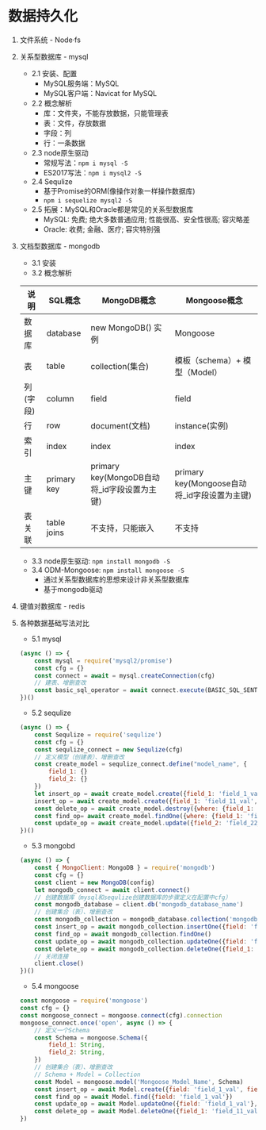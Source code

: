 # 数据持久化
1. 文件系统 - Node·fs
2. 关系型数据库 - mysql
    - 2.1 安装、配置
        - MySQL服务端：MySQL
        - MySQL客户端：Navicat for MySQL
    - 2.2 概念解析
        - 库：文件夹，不能存放数据，只能管理表
        - 表：文件，存放数据
        - 字段：列
        - 行：一条数据
    - 2.3 node原生驱动
        - 常规写法：`npm i mysql -S`
        - ES2017写法：`npm i mysql2 -S`
    - 2.4 Sequlize
        - 基于Promise的ORM(像操作对象一样操作数据库)
        - `npm i sequelize mysql2 -S`
    - 2.5 拓展：MySQL和Oracle都是常见的关系型数据库
        - MySQL: 免费; 绝大多数普通应用; 性能很高、安全性很高; 容灾略差
        - Oracle: 收费; 金融、医疗; 容灾特别强
3. 文档型数据库 - mongodb
    - 3.1 安装
    - 3.2 概念解析

    |说明|SQL概念|MongoDB概念|Mongoose概念
    |-|-|-|-|
    |数据库|database|new MongoDB() 实例|Mongoose
    |表|table|collection(集合)|模板（schema）+ 模型（Model）
    |列(字段)|column|field|field
    |行|row|document(文档)|instance(实例)
    |索引|index|index|index
    |主键|primary key|primary key(MongoDB自动将_id字段设置为主键)|primary key(Mongoose自动将_id字段设置为主键)
    |表关联|table joins|不支持，只能嵌入|不支持

    - 3.3 node原生驱动: `npm install mongodb -S`
    - 3.4 ODM-Mongoose: `npm install mongoose -S`
        - 通过关系型数据库的思想来设计非关系型数据库
        - 基于mongodb驱动
4. 键值对数据库 - redis
5. 各种数据基础写法对比
    - 5.1 mysql
    ```javascript
    (async () => {
        const mysql = require('mysql2/promise')
        const cfg = {}
        const connect = await = mysql.createConnection(cfg)
        // 建表、增删查改
        const basic_sql_operator = await connect.execute(BASIC_SQL_SENTENCE)
    })()
    ``` 
    - 5.2 sequlize
    ```javascript
    (async () => {
        const Sequlize = require('sequlize')
        const cfg = {}
        const sequlize_connect = new Sequlize(cfg)
        // 定义模型（创建表）、增删查改
        const create_model = sequlize_connect.define("model_name", {
            field_1: {}
            field_2: {}
        })
        let insert_op = await create_model.create({field_1: 'field_1_val',field_2: 'field_2_val'})
        insert_op = await create_model.create({field_1: 'field_11_val',field_2: 'field_2_val'})
        const delete_op = await create_model.destroy({where: {field_1: 'field_1_val'}}) 
        const find_op= await create_model.findOne({where: {field_1: 'field_11_val'}})
        const update_op = await create_model.update({field_2: 'field_22_val'}, {{where: {field_1: 'field_11_val'}})
    })()
    ``` 
    - 5.3 mongobd
    ```javascript
    (async () => {
        const { MongoClient: MongoDB } = require('mongodb')
        const cfg = {}
        const client = new MongoDB(config)
        let mongodb_connect = await client.connect()
        // 创建数据库（mysql和sequlize创建数据库的步骤定义在配置中cfg）
        const mongodb_database = client.db('mongodb_database_name')
        // 创建集合（表）、增删查改
        const mongodb_collection = mongodb_database.collection('mongodb_collection_name')
        const insert_op = await mongodb_collection.insertOne({field: 'field_1_val', field_2: 'field_2_val'})
        const find_op = await mongodb_collection.findOne()
        const update_op = await mongodb_collection.updateOne({field: 'field_1_val'}, {$set: {field: 'field_11_val', field_2: 'field_22_val'}})
        const delete_op = await mongodb_collection.deleteOne({field_1: 'field_11_val'})
        // 关闭连接
        client.close()
    })()
    ```
    - 5.4 mongoose
    ```javascript
    const mongoose = require('mongoose')
    const cfg = {}
    const mongoose_connect = mongoose.connect(cfg).connection
    mongoose_connect.once('open', async () => {
        // 定义一个Schema
        const Schema = mongoose.Schema({
            field_1: String,
            field_2: String,
        })
        // 创建集合（表）、增删查改
        // Schema + Model = Collection
        const Model = mongoose.model('Mongoose_Model_Name', Schema)
        const insert_op = await Model.create({field: 'field_1_val', field_2: 'field_2_val'})
        const find_op = await Model.find({field: 'field_1_val'})
        const update_op = await Model.updateOne({field: 'field_1_val'}, {$set: {field: 'field_11_val', field_2: 'field_22_val'}})
        const delete_op = await Model.deleteOne({field_1: 'field_11_val'})
    })
    ```
